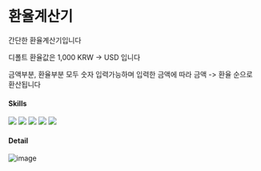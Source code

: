# 환율계산기 


간단한 환율계산기입니다

디폴트 환율값은 1,000 KRW -> USD 입니다

금액부분, 환율부분 모두 숫자 입력가능하며 입력한 금액에 따라 금액 -> 환율 순으로 환산됩니다



#### Skills
<img src="https://img.shields.io/badge/react-61DAFB?style=flat-square&logo=react&logoColor=white"> <img src="https://img.shields.io/badge/createreactapp-09D3AC?style=flat-square&logo=createreactapp&logoColor=white">
<img src="https://img.shields.io/badge/styledcomponents-DB7093?style=flat-square&logo=styledcomponents&logoColor=white">
<img src="https://img.shields.io/badge/react-61DAFB?style=flat-square&logo=react&logoColor=white">
<img src="https://img.shields.io/badge/TypeScript-3178C6?style=flat-square&logo=TypeScript&logoColor=white">  


#### Detail
![image](https://github.com/shinbi-park/CurrencyConverter/assets/74188167/6e01b136-9da0-4efe-b875-4797ff177165)
